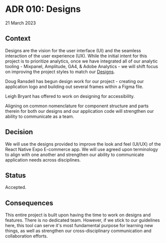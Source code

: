 # ADR 010: Designs

21 March 2023

## Context

Designs are the vision for the user interface (UI) and the seamless interaction of the user experience (UX). While the initial intent for this project is to prioritize analytics, once we have integrated all of our analytic tooling - Mixpanel, Amplitude, GA4, & Adobe Analytics - we will shift focus on improving the project styles to match our [Designs](https://www.figma.com/file/Cjfl5k6W2bWSjQcnwClTIG/Analytics-Sandbox-E-commerce-App?node-id=0%3A1&t=bfguxj0dM0MHlhbm-1).

Doug Ransdell has begun design work for our project - creating our application logo and building out several frames within a Figma file.

Leigh Bryant has offered to work on designing for accessibility.

Aligning on common nomenclature for component structure and parts therein for both our designs and our application code will strengthen our ability to communicate as a team.

## Decision

We will use the designs provided to improve the look and feel (UI/UX) of the React Native Expo E-commerce app.
We will use agreed upon terminology to align with one another and strengthen our ability to communicate application needs across disciplines.

## Status

Accepted.

## Consequences

This entire project is built upon having the time to work on designs and features. There is no dedicated team. However, if we stick to our guidelines here, this tool can serve it's most fundamental purpose for learning new things, as well as strengthen our cross-disciplinary communication and collaboration efforts.
